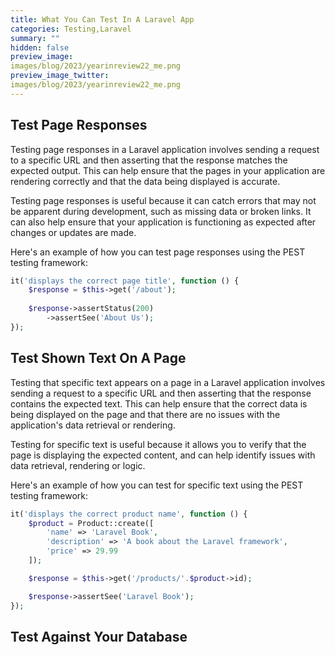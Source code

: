 ```yaml
---
title: What You Can Test In A Laravel App
categories: Testing,Laravel
summary: ""
hidden: false
preview_image:
images/blog/2023/yearinreview22_me.png
preview_image_twitter:
images/blog/2023/yearinreview22_me.png
---
```


## Test Page Responses

Testing page responses in a Laravel application
involves sending a request to a specific URL and
then asserting that the response matches the
expected output. This can help ensure that the
pages in your application are rendering correctly
and that the data being displayed is accurate.

Testing page responses is useful because it can
catch errors that may not be apparent during
development, such as missing data or broken links.
It can also help ensure that your application is
functioning as expected after changes or updates
are made.

Here's an example of how you can test page
responses using the PEST testing framework:

```php
it('displays the correct page title', function () {
    $response = $this->get('/about');
    
    $response->assertStatus(200)
        ->assertSee('About Us');
});
```

## Test Shown Text On A Page

Testing that specific text appears on a page in a Laravel application involves sending a request to a specific URL and then asserting that the response contains the expected text. This can help ensure that the correct data is being displayed on the page and that there are no issues with the application's data retrieval or rendering.

Testing for specific text is useful because it allows you to verify that the page is displaying the expected content, and can help identify issues with data retrieval, rendering or logic.

Here's an example of how you can test for specific text using the PEST testing framework:

```php
it('displays the correct product name', function () {
    $product = Product::create([
        'name' => 'Laravel Book',
        'description' => 'A book about the Laravel framework',
        'price' => 29.99
    ]);

    $response = $this->get('/products/'.$product->id);

    $response->assertSee('Laravel Book');
});
```

## Test Against Your Database

